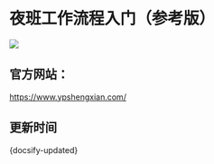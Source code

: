 # 夜班工作流程入门（参考版）

![](https://gitee.com/GaloisFields/WORKFLOWS4COMPANY/raw/master/resources/pic/about/门店3.jpeg)

## 官方网站：

https://www.ypshengxian.com/


## 更新时间

{docsify-updated}
